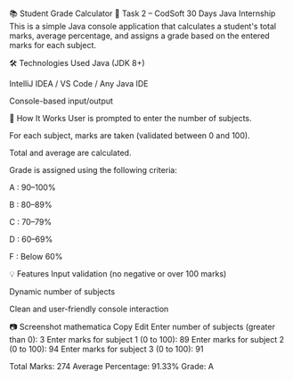 📚 Student Grade Calculator
🔧 Task 2 – CodSoft 30 Days Java Internship
This is a simple Java console application that calculates a student's total marks, average percentage, and assigns a grade based on the entered marks for each subject.

🛠️ Technologies Used
Java (JDK 8+)

IntelliJ IDEA / VS Code / Any Java IDE

Console-based input/output

🚀 How It Works
User is prompted to enter the number of subjects.

For each subject, marks are taken (validated between 0 and 100).

Total and average are calculated.

Grade is assigned using the following criteria:

A : 90–100%

B : 80–89%

C : 70–79%

D : 60–69%

F : Below 60%

💡 Features
Input validation (no negative or over 100 marks)

Dynamic number of subjects

Clean and user-friendly console interaction

📷 Screenshot
mathematica
Copy
Edit
Enter number of subjects (greater than 0): 3
Enter marks for subject 1 (0 to 100): 89
Enter marks for subject 2 (0 to 100): 94
Enter marks for subject 3 (0 to 100): 91

Total Marks: 274
Average Percentage: 91.33%
Grade: A 
